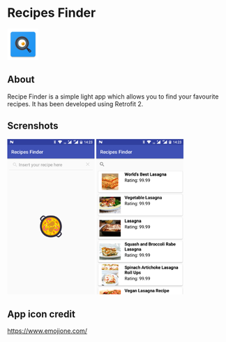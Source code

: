 # Recipes Finder


![](./app/src/main/res/mipmap-hdpi/ic_launcher.png)

## About
Recipe Finder is a simple light app which allows you to find your favourite recipes. It has been developed using Retrofit 2.

## Screnshots
<img src="./Screenshots/recipes_finder_1.png" alt="Drawing" width="200px"/> <img src="./Screenshots/recipes_finder_2.png" alt="Drawing" width="200px"/>

## App icon credit
https://www.emojione.com/
